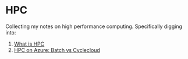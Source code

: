 # HPC

Collecting my notes on high performance computing.
Specifically digging into:

1. [What is HPC](https://github.com/meganbloemsma/hpc/blob/main/docs/what-is-hpc.md)
2. [HPC on Azure: Batch vs Cyclecloud](https://github.com/meganbloemsma/hpc/blob/main/docs/hpc-on-azure.md)